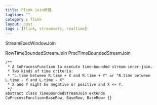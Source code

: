 ```yaml
---
title: Flink join原理
tagline: ""
category : flink
layout: post
tags : [flink, streamsets, realtime]
---
```


StreamExecWindowJoin

RowTimeBoundedStreamJoin
ProcTimeBoundedStreamJoin
```
/**
 * A CoProcessFunction to execute time-bounded stream inner-join.
 * Two kinds of time criteria:
 * "L.time between R.time + X and R.time + Y" or "R.time between L.time - Y and L.time - X"
 * X and Y might be negative or positive and X <= Y.
 */
abstract class TimeBoundedStreamJoin extends CoProcessFunction<BaseRow, BaseRow, BaseRow> {}
 ```
